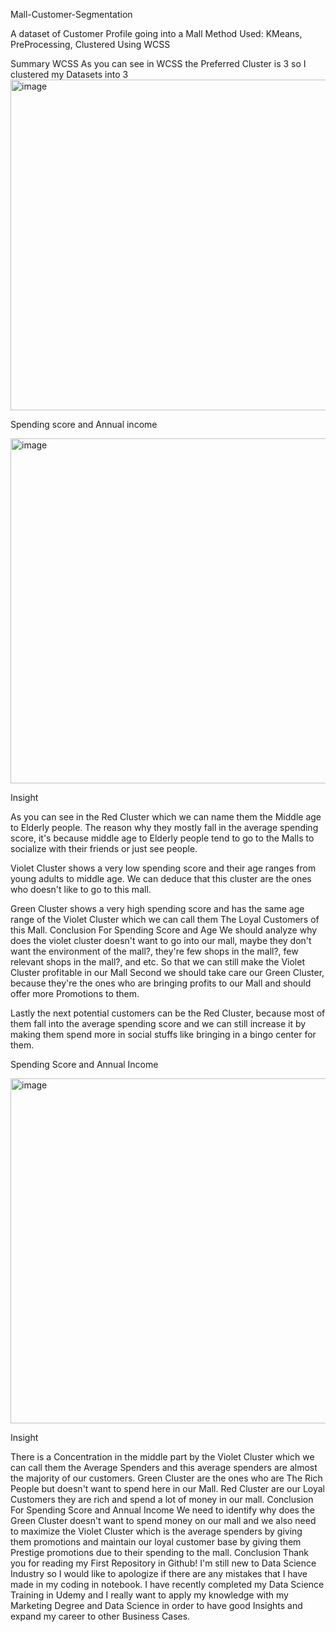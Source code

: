 Mall-Customer-Segmentation

A dataset of Customer Profile going into a Mall
Method Used: KMeans, PreProcessing, Clustered Using WCSS

Summary
WCSS As you can see in WCSS the Preferred Cluster is 3 so I clustered my Datasets into 3
<img width="954" height="529" alt="image" src="https://github.com/user-attachments/assets/95f16c96-c6ca-4753-bda0-d6e4944b815b" />

Spending score and Annual income

<img width="975" height="552" alt="image" src="https://github.com/user-attachments/assets/5506307d-31f8-42ad-8fc6-1622b77d0850" />


Insight

As you can see in the Red Cluster which we can name them the Middle age to Elderly people.
The reason why they mostly fall in the average spending score, it's because middle age to Elderly people tend to go to the Malls to socialize with their friends or just see people.

Violet Cluster shows a very low spending score and their age ranges from young adults to middle age. We can deduce that this cluster are the ones who doesn't like to go to this mall.

Green Cluster shows a very high spending score and has the same age range of the Violet Cluster which we can call them The Loyal Customers of this Mall.
Conclusion For Spending Score and Age
We should analyze why does the violet cluster doesn't want to go into our mall, maybe they don't want the environment of the mall?, they're few shops in the mall?, few relevant shops in the mall?, and etc. So that we can still make the Violet Cluster profitable in our Mall
Second we should take care our Green Cluster, because they're the ones who are bringing profits to our Mall and should offer more Promotions to them.

Lastly the next potential customers can be the Red Cluster, because most of them fall into the average spending score and we can still increase it by making them spend more in social stuffs like bringing in a bingo center for them.

Spending Score and Annual Income

<img width="975" height="552" alt="image" src="https://github.com/user-attachments/assets/e23a5dbd-9c91-449f-a24a-b05ab800c765" />


Insight


There is a Concentration in the middle part by the Violet Cluster which we can call them the Average Spenders and this average spenders are almost the majority of our customers.
Green Cluster are the ones who are The Rich People but doesn't want to spend here in our Mall. Red Cluster are our Loyal Customers they are rich and spend a lot of money in our mall.
Conclusion For Spending Score and Annual Income
We need to identify why does the Green Cluster doesn't want to spend money on our mall and we also need to maximize the Violet Cluster which is the average spenders by giving them promotions and maintain our loyal customer base by giving them Prestige promotions due to their spending to the mall.
Conclusion
Thank you for reading my First Repository in Github! I'm still new to Data Science Industry so I would like to apologize if there are any mistakes that I have made in my coding in notebook. I have recently completed my Data Science Training in Udemy and I really want to apply my knowledge with my Marketing Degree and Data Science in order to have good Insights and expand my career to other Business Cases.



